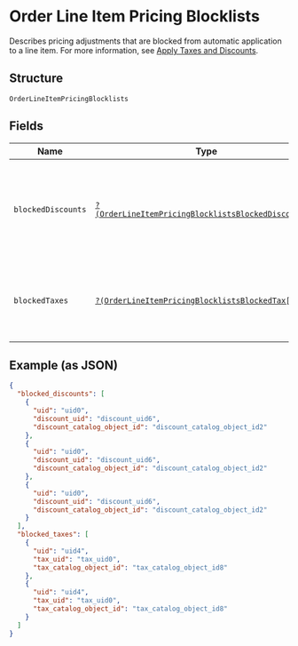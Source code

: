 
# Order Line Item Pricing Blocklists

Describes pricing adjustments that are blocked from automatic
application to a line item. For more information, see
[Apply Taxes and Discounts](https://developer.squareup.com/docs/orders-api/apply-taxes-and-discounts).

## Structure

`OrderLineItemPricingBlocklists`

## Fields

| Name | Type | Tags | Description | Getter | Setter |
|  --- | --- | --- | --- | --- | --- |
| `blockedDiscounts` | [`?(OrderLineItemPricingBlocklistsBlockedDiscount[])`](../../doc/models/order-line-item-pricing-blocklists-blocked-discount.md) | Optional | A list of discounts blocked from applying to the line item.<br>Discounts can be blocked by the `discount_uid` (for ad hoc discounts) or<br>the `discount_catalog_object_id` (for catalog discounts). | getBlockedDiscounts(): ?array | setBlockedDiscounts(?array blockedDiscounts): void |
| `blockedTaxes` | [`?(OrderLineItemPricingBlocklistsBlockedTax[])`](../../doc/models/order-line-item-pricing-blocklists-blocked-tax.md) | Optional | A list of taxes blocked from applying to the line item.<br>Taxes can be blocked by the `tax_uid` (for ad hoc taxes) or<br>the `tax_catalog_object_id` (for catalog taxes). | getBlockedTaxes(): ?array | setBlockedTaxes(?array blockedTaxes): void |

## Example (as JSON)

```json
{
  "blocked_discounts": [
    {
      "uid": "uid0",
      "discount_uid": "discount_uid6",
      "discount_catalog_object_id": "discount_catalog_object_id2"
    },
    {
      "uid": "uid0",
      "discount_uid": "discount_uid6",
      "discount_catalog_object_id": "discount_catalog_object_id2"
    },
    {
      "uid": "uid0",
      "discount_uid": "discount_uid6",
      "discount_catalog_object_id": "discount_catalog_object_id2"
    }
  ],
  "blocked_taxes": [
    {
      "uid": "uid4",
      "tax_uid": "tax_uid0",
      "tax_catalog_object_id": "tax_catalog_object_id8"
    },
    {
      "uid": "uid4",
      "tax_uid": "tax_uid0",
      "tax_catalog_object_id": "tax_catalog_object_id8"
    }
  ]
}
```

